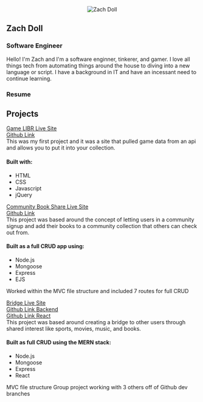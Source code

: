 <p align="center">
<img src="https://i.imgur.com/735DznM.png" alt="Zach Doll" title="My Picture" />
</p>  

## Zach Doll
### Software Engineer

Hello! I'm Zach and I'm a software enginner, tinkerer, and gamer. I love all things tech from automating things around the house to diving into a new language or script. I have a background in IT and have an incessant need to continue learning.  

### Resume

## Projects
[Game LIBR Live Site](https://game-libr.herokuapp.com/)  
[Github Link](https://github.com/elanmoridin/game-libr)  
This was my first project and it was a site that pulled game data from an api and allows you to put it into your collection.  

#### Built with:
- HTML  
- CSS  
- Javascript  
- jQuery  

[Community Book Share Live Site](https://community-book-share.herokuapp.com/)  
[Github Link](https://github.com/elanmoridin/book-share)  
This project was based around the concept of letting users in a community signup and add their books to a community collection that others can check out from.  

#### Built as a full CRUD app using:
- Node.js  
- Mongoose  
- Express  
- EJS  

Worked within the MVC file structure and included 7 routes for full CRUD

[Bridge Live Site](https://bridge-app-react.herokuapp.com/)  
[Github Link Backend](https://github.com/elanmoridin/bridge-api)  
[Github Link React](https://github.com/elanmoridin/bridge-api)  
This project was based around creating a bridge to other users through shared interest like sports, movies, music, and books.  

#### Built as full CRUD using the MERN stack:
- Node.js  
- Mongoose  
- Express  
- React  

MVC file structure Group project working with 3 others off of Github dev branches
